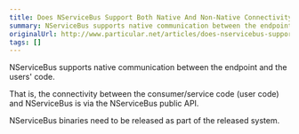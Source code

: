 ```yaml
---
title: Does NServiceBus Support Both Native And Non-Native Connectivity?
summary: NServiceBus supports native communication between the endpoint and the users&#39; code.
originalUrl: http://www.particular.net/articles/does-nservicebus-support-both-native-and-non-native-connectivity
tags: []
---
```


NServiceBus supports native communication between the endpoint and the users' code.

That is, the connectivity between the consumer/service code (user code) and NServiceBus is via the NServiceBus public API.

NServiceBus binaries need to be released as part of the released system.

